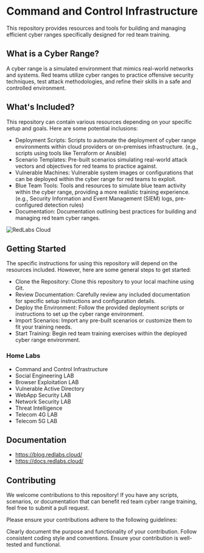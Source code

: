 # Command and Control Infrastructure

This repository provides resources and tools for building and managing efficient cyber ranges specifically designed for red team training.

## What is a Cyber Range?
A cyber range is a simulated environment that mimics real-world networks and systems. Red teams utilize cyber ranges to practice offensive security techniques, test attack methodologies, and refine their skills in a safe and controlled environment.

## What's Included?
This repository can contain various resources depending on your specific setup and goals. Here are some potential inclusions:

- Deployment Scripts: Scripts to automate the deployment of cyber range environments within cloud providers or on-premises infrastructure. (e.g., scripts using tools like Terraform or Ansible)
- Scenario Templates: Pre-built scenarios simulating real-world attack vectors and objectives for red teams to practice against.
- Vulnerable Machines: Vulnerable system images or configurations that can be deployed within the cyber range for red teams to exploit.
- Blue Team Tools: Tools and resources to simulate blue team activity within the cyber range, providing a more realistic training experience. (e.g., Security Information and Event Management (SIEM) logs, pre-configured detection rules)
- Documentation: Documentation outlining best practices for building and managing red team cyber ranges.

![RedLabs Cloud](https://cdn.redlabs.cloud/RedLabs.png "RedLabs Cloud")
## Getting Started
The specific instructions for using this repository will depend on the resources included. However, here are some general steps to get started:

- Clone the Repository: Clone this repository to your local machine using Git.
- Review Documentation: Carefully review any included documentation for specific setup instructions and configuration details.
- Deploy the Environment: Follow the provided deployment scripts or instructions to set up the cyber range environment.
- Import Scenarios: Import any pre-built scenarios or customize them to fit your training needs.
- Start Training: Begin red team training exercises within the deployed cyber range environment.

### Home Labs

- Command and Control Infrastructure
- Social Engineering LAB
- Browser Exploitation LAB
- Vulnerable Active Directory
- WebApp Security LAB
- Network Security LAB
- Threat Intelligence
- Telecom 4G LAB
- Telecom 5G LAB


## Documentation
- https://blog.redlabs.cloud/
- https://docs.redlabs.cloud/

## Contributing
We welcome contributions to this repository! If you have any scripts, scenarios, or documentation that can benefit red team cyber range training, feel free to submit a pull request.

Please ensure your contributions adhere to the following guidelines:

Clearly document the purpose and functionality of your contribution.
Follow consistent coding style and conventions.
Ensure your contribution is well-tested and functional.
